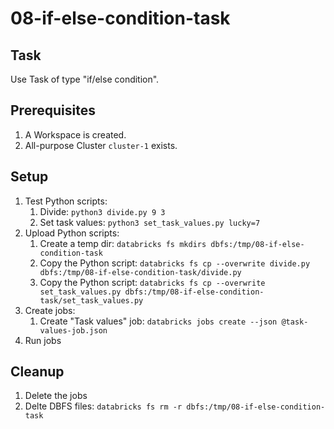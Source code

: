 # 08-if-else-condition-task

## Task
Use Task of type "if/else condition".

## Prerequisites
1. A Workspace is created.
2. All-purpose Cluster `cluster-1` exists.

## Setup
1. Test Python scripts:
	1. Divide: `python3 divide.py 9 3`
	2. Set task values: `python3 set_task_values.py lucky=7`
2. Upload Python scripts:
	1. Create a temp dir: `databricks fs mkdirs dbfs:/tmp/08-if-else-condition-task`
	2. Copy the Python script: `databricks fs cp --overwrite divide.py dbfs:/tmp/08-if-else-condition-task/divide.py`
	3. Copy the Python script: `databricks fs cp --overwrite set_task_values.py dbfs:/tmp/08-if-else-condition-task/set_task_values.py`
3. Create jobs:
	1. Create "Task values" job: `databricks jobs create --json @task-values-job.json`
4. Run jobs

## Cleanup
1. Delete the jobs
2. Delte DBFS files: `databricks fs rm -r dbfs:/tmp/08-if-else-condition-task`

